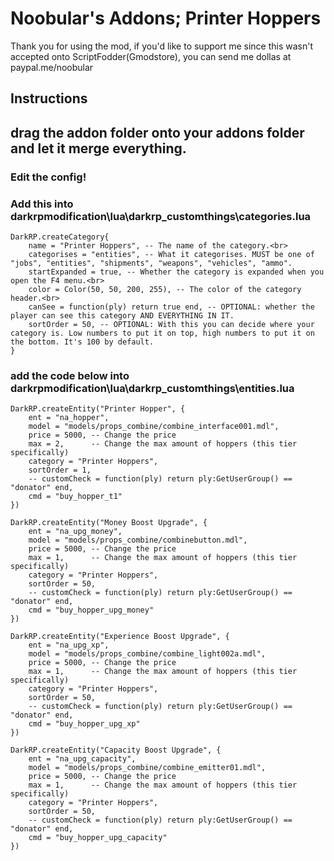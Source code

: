 # Noobular's Addons; Printer Hoppers

Thank you for using the mod, if you'd like to support me since this wasn't accepted onto ScriptFodder(Gmodstore), you can send me dollas at paypal.me/noobular

## Instructions

## drag the addon folder onto your addons folder and let it merge everything.

### Edit the config!



### Add this into darkrpmodification\lua\darkrp_customthings\categories.lua


    DarkRP.createCategory{ 
        name = "Printer Hoppers", -- The name of the category.<br>
        categorises = "entities", -- What it categorises. MUST be one of "jobs", "entities", "shipments", "weapons", "vehicles", "ammo".
        startExpanded = true, -- Whether the category is expanded when you open the F4 menu.<br>
        color = Color(50, 50, 200, 255), -- The color of the category header.<br>
        canSee = function(ply) return true end, -- OPTIONAL: whether the player can see this category AND EVERYTHING IN IT.
        sortOrder = 50, -- OPTIONAL: With this you can decide where your category is. Low numbers to put it on top, high numbers to put it on the bottom. It's 100 by default.
    }





### add the code below into darkrpmodification\lua\darkrp_customthings\entities.lua

    DarkRP.createEntity("Printer Hopper", {
        ent = "na_hopper",
        model = "models/props_combine/combine_interface001.mdl",
        price = 5000, -- Change the price
        max = 2,      -- Change the max amount of hoppers (this tier specifically)
        category = "Printer Hoppers",
        sortOrder = 1,
        -- customCheck = function(ply) return ply:GetUserGroup() == "donator" end,
        cmd = "buy_hopper_t1"
    })

    DarkRP.createEntity("Money Boost Upgrade", {
        ent = "na_upg_money",
        model = "models/props_combine/combinebutton.mdl",
        price = 5000, -- Change the price
        max = 1,      -- Change the max amount of hoppers (this tier specifically)
        category = "Printer Hoppers",
        sortOrder = 50,
        -- customCheck = function(ply) return ply:GetUserGroup() == "donator" end,
        cmd = "buy_hopper_upg_money"
    })

    DarkRP.createEntity("Experience Boost Upgrade", {
        ent = "na_upg_xp",
        model = "models/props_combine/combine_light002a.mdl",
        price = 5000, -- Change the price
        max = 1,      -- Change the max amount of hoppers (this tier specifically)
        category = "Printer Hoppers",
        sortOrder = 50,
        -- customCheck = function(ply) return ply:GetUserGroup() == "donator" end,
        cmd = "buy_hopper_upg_xp"
    })

    DarkRP.createEntity("Capacity Boost Upgrade", {
        ent = "na_upg_capacity",
        model = "models/props_combine/combine_emitter01.mdl",
        price = 5000, -- Change the price
        max = 1,      -- Change the max amount of hoppers (this tier specifically)
        category = "Printer Hoppers",
        sortOrder = 50,
        -- customCheck = function(ply) return ply:GetUserGroup() == "donator" end,
        cmd = "buy_hopper_upg_capacity"
    })
